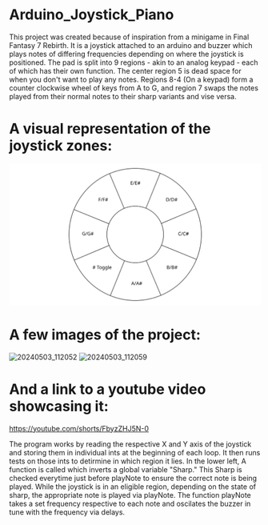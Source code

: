 # Arduino_Joystick_Piano

This project was created because of inspiration from a minigame in Final Fantasy 7 Rebirth. It is a joystick attached to an arduino and buzzer which plays notes of differing frequencies depending on where the joystick is positioned. The pad is split into 9 regions - akin to an analog keypad - each of which has their own function. The center region 5 is dead space for when you don't want to play any notes. Regions 8-4 (On a keypad) form a counter clockwise wheel of keys from A to G, and region 7 swaps the notes played from their normal notes to their sharp variants and vise versa.
# A visual representation of the joystick zones:
![sample SVG image](https://github.com/RASacker/Arduino_Joystick_Piano/blob/main/diagram.svg)

# A few images of the project:
![20240503_112052](https://github.com/RASacker/Arduino_Joystick_Piano/assets/123014761/5edb0c82-178f-481d-9816-c738d78542f5)
![20240503_112059](https://github.com/RASacker/Arduino_Joystick_Piano/assets/123014761/72583034-4e00-445d-92d9-ad36744de9cd)

# And a link to a youtube video showcasing it:
https://youtube.com/shorts/FbyzZHJ5N-0

The program works by reading the respective X and Y axis of the joystick and storing them in individual ints at the beginning of each loop. It then runs tests on those ints to detirmine in which region it lies. In the lower left, A function is called which inverts a global variable "Sharp." This Sharp is checked everytime just before playNote to ensure the correct note is being played. While the joystick is in an eligible region, depending on the state of sharp, the appropriate note is played via playNote. The function playNote takes a set frequency respective to each note and oscilates the buzzer in tune with the frequency via delays.
